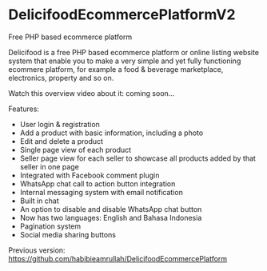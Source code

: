 # DelicifoodEcommercePlatformV2
Free PHP based ecommerce platform

Delicifood is a free PHP based ecommerce platform or online listing website system that enable you to make a very simple and yet fully functioning ecommere platform, for example a food & beverage marketplace, electronics, property and so on.

Watch this overview video about it: coming soon...

Features:
- User login & registration
- Add a product with basic information, including a photo
- Edit and delete a product
- Single page view of each product
- Seller page view for each seller to showcase all products added by that seller in one page
- Integrated with Facebook comment plugin
- WhatsApp chat call to action button integration
- Internal messaging system with email notification
- Built in chat
- An option to disable and disable WhatsApp chat button
- Now has two languages: English and Bahasa Indonesia
- Pagination system
- Social media sharing buttons

Previous version: https://github.com/habibieamrullah/DelicifoodEcommercePlatform
